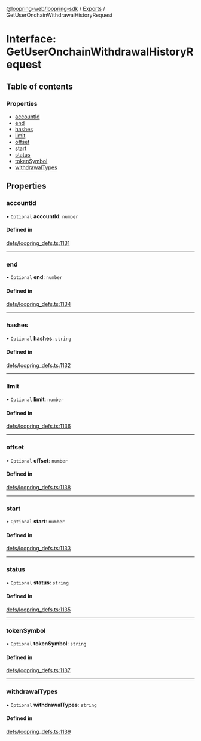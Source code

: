 [@loopring-web/loopring-sdk](../README.md) / [Exports](../modules.md) / GetUserOnchainWithdrawalHistoryRequest

# Interface: GetUserOnchainWithdrawalHistoryRequest

## Table of contents

### Properties

- [accountId](GetUserOnchainWithdrawalHistoryRequest.md#accountid)
- [end](GetUserOnchainWithdrawalHistoryRequest.md#end)
- [hashes](GetUserOnchainWithdrawalHistoryRequest.md#hashes)
- [limit](GetUserOnchainWithdrawalHistoryRequest.md#limit)
- [offset](GetUserOnchainWithdrawalHistoryRequest.md#offset)
- [start](GetUserOnchainWithdrawalHistoryRequest.md#start)
- [status](GetUserOnchainWithdrawalHistoryRequest.md#status)
- [tokenSymbol](GetUserOnchainWithdrawalHistoryRequest.md#tokensymbol)
- [withdrawalTypes](GetUserOnchainWithdrawalHistoryRequest.md#withdrawaltypes)

## Properties

### accountId

• `Optional` **accountId**: `number`

#### Defined in

[defs/loopring_defs.ts:1131](https://github.com/Loopring/loopring_sdk/blob/6d0be7c/src/defs/loopring_defs.ts#L1131)

___

### end

• `Optional` **end**: `number`

#### Defined in

[defs/loopring_defs.ts:1134](https://github.com/Loopring/loopring_sdk/blob/6d0be7c/src/defs/loopring_defs.ts#L1134)

___

### hashes

• `Optional` **hashes**: `string`

#### Defined in

[defs/loopring_defs.ts:1132](https://github.com/Loopring/loopring_sdk/blob/6d0be7c/src/defs/loopring_defs.ts#L1132)

___

### limit

• `Optional` **limit**: `number`

#### Defined in

[defs/loopring_defs.ts:1136](https://github.com/Loopring/loopring_sdk/blob/6d0be7c/src/defs/loopring_defs.ts#L1136)

___

### offset

• `Optional` **offset**: `number`

#### Defined in

[defs/loopring_defs.ts:1138](https://github.com/Loopring/loopring_sdk/blob/6d0be7c/src/defs/loopring_defs.ts#L1138)

___

### start

• `Optional` **start**: `number`

#### Defined in

[defs/loopring_defs.ts:1133](https://github.com/Loopring/loopring_sdk/blob/6d0be7c/src/defs/loopring_defs.ts#L1133)

___

### status

• `Optional` **status**: `string`

#### Defined in

[defs/loopring_defs.ts:1135](https://github.com/Loopring/loopring_sdk/blob/6d0be7c/src/defs/loopring_defs.ts#L1135)

___

### tokenSymbol

• `Optional` **tokenSymbol**: `string`

#### Defined in

[defs/loopring_defs.ts:1137](https://github.com/Loopring/loopring_sdk/blob/6d0be7c/src/defs/loopring_defs.ts#L1137)

___

### withdrawalTypes

• `Optional` **withdrawalTypes**: `string`

#### Defined in

[defs/loopring_defs.ts:1139](https://github.com/Loopring/loopring_sdk/blob/6d0be7c/src/defs/loopring_defs.ts#L1139)
